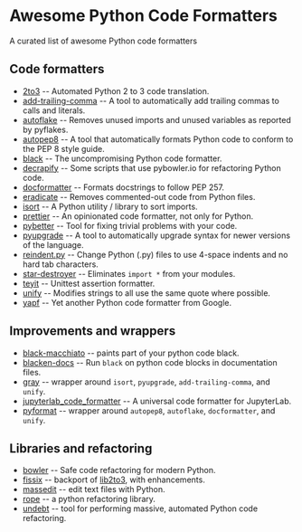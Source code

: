 # Awesome Python Code Formatters

A curated list of awesome Python code formatters

## Code formatters

+ [2to3](https://docs.python.org/2/library/2to3.html) -- Automated Python 2 to 3 code translation.
+ [add-trailing-comma](https://github.com/asottile/add-trailing-comma) -- A tool to automatically add trailing commas to calls and literals.
+ [autoflake](https://github.com/myint/autoflake) -- Removes unused imports and unused variables as reported by pyflakes.
+ [autopep8](https://github.com/hhatto/autopep8) -- A tool that automatically formats Python code to conform to the PEP 8 style guide.
+ [black](https://github.com/python/black) -- The uncompromising Python code formatter.
+ [decrapify](https://github.com/craigds/decrapify) -- Some scripts that use pybowler.io for refactoring Python code.
+ [docformatter](https://github.com/myint/docformatter) -- Formats docstrings to follow PEP 257.
+ [eradicate](https://github.com/myint/eradicate) -- Removes commented-out code from Python files.
+ [isort](https://github.com/timothycrosley/isort) -- A Python utility / library to sort imports.
+ [prettier](https://github.com/prettier/prettier) -- An opinionated code formatter, not only for Python.
+ [pybetter](https://pypi.org/project/pybetter/) -- Tool for fixing trivial problems with your code.
+ [pyupgrade](https://github.com/asottile/pyupgrade) -- A tool to automatically upgrade syntax for newer versions of the language.
+ [reindent.py](https://github.com/python/cpython/blob/master/Tools/scripts/reindent.py) -- Change Python (.py) files to use 4-space indents and no hard tab characters.
+ [star-destroyer](https://github.com/zestyping/star-destroyer) -- Eliminates `import *` from your modules.
+ [teyit](https://github.com/isidentical/teyit) -- Unittest assertion formatter.
+ [unify](https://github.com/myint/unify) -- Modifies strings to all use the same quote where possible.
+ [yapf](https://github.com/google/yapf) -- Yet another Python code formatter from Google.

## Improvements and wrappers

+ [black-macchiato](https://github.com/wbolster/black-macchiato) -- paints part of your python code black.
+ [blacken-docs](https://github.com/asottile/blacken-docs) -- Run `black` on python code blocks in documentation files.
+ [gray](https://github.com/dizballanze/gray) -- wrapper around `isort`, `pyupgrade`, `add-trailing-comma`, and `unify`.
+ [jupyterlab_code_formatter](https://github.com/ryantam626/jupyterlab_code_formatter) -- A universal code formatter for JupyterLab.
+ [pyformat](https://github.com/myint/pyformat) -- wrapper around `autopep8`, `autoflake`, `docformatter`, and `unify`.

## Libraries and refactoring

+ [bowler](https://github.com/facebookincubator/Bowler) -- Safe code refactoring for modern Python.
+ [fissix](https://github.com/jreese/fissix) -- backport of [lib2to3](https://docs.python.org/2/library/2to3.html), with enhancements.
+ [massedit](https://github.com/elmotec/massedit) -- edit text files with Python.
+ [rope](https://github.com/python-rope/rope) -- a python refactoring library.
+ [undebt](https://github.com/Yelp/undebt) -- tool for performing massive, automated Python code refactoring.
